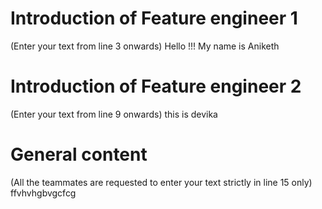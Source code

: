 # Introduction of Feature engineer 1
(Enter your text from line 3 onwards) 
Hello !!! 
My name is Aniketh


# Introduction of Feature engineer 2 
(Enter your text from line 9 onwards)
this
is
devika

# General content
(All the teammates are requested to enter your text strictly in line 15 only)
ffvhvhgbvgcfcg




